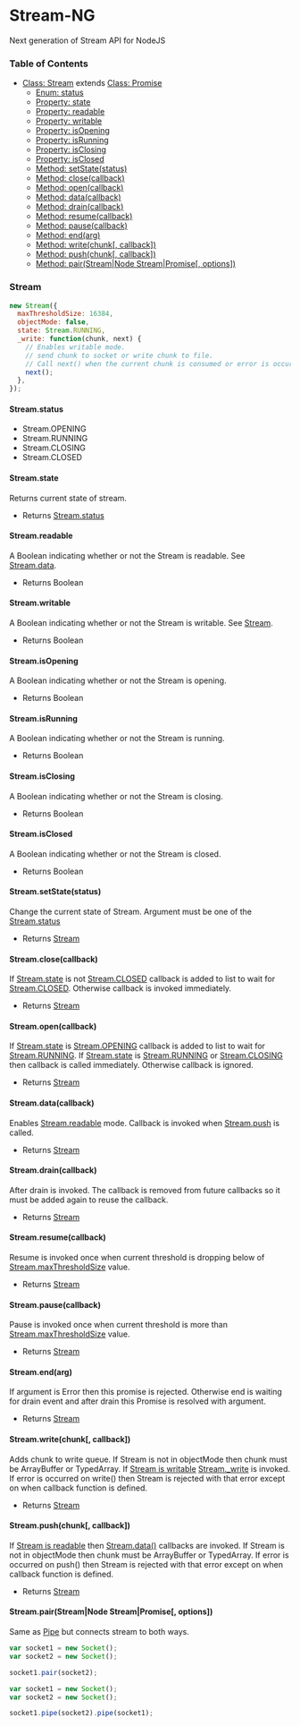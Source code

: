 # Stream-NG

Next generation of Stream API for NodeJS

### Table of Contents
  
- [Class: Stream](#Stream) extends [Class: Promise](https://developer.mozilla.org/en/docs/Web/JavaScript/Reference/Global_Objects/Promise)
  - [Enum: status](#Stream_status)
  - [Property: state](#Stream_state)
  - [Property: readable](#Stream_readable)
  - [Property: writable](#Stream_writable)
  - [Property: isOpening](#Stream_isOpening)
  - [Property: isRunning](#Stream_isRunning)
  - [Property: isClosing](#Stream_isClosing)
  - [Property: isClosed](#Stream_isClosed)
  - [Method: setState(status)](#Stream_setState)
  - [Method: close(callback)](#Stream_close)
  - [Method: open(callback)](#Stream_open)
  - [Method: data(callback)](#Stream_data)
  - [Method: drain(callback)](#Stream_drain)
  - [Method: resume(callback)](#Stream_resume)
  - [Method: pause(callback)](#Stream_pause)
  - [Method: end(arg)](#Stream_end)
  - [Method: write(chunk[, callback])](#Stream_write)
  - [Method: push(chunk[, callback])](#Stream_push)
  - [Method: pair(Stream|Node Stream|Promise[, options])](#Stream_pair)

### <a name="Stream">Stream</a>

```js
new Stream({
  maxThresholdSize: 16384,
  objectMode: false,
  state: Stream.RUNNING,
  _write: function(chunk, next) {
    // Enables writable mode.
    // send chunk to socket or write chunk to file. 
    // Call next() when the current chunk is consumed or error is occurred: next(error);
    next();
  },
});
```

#### <a name="Stream_status">Stream.status</a>

- Stream.OPENING
- Stream.RUNNING
- Stream.CLOSING
- Stream.CLOSED

#### <a name="Stream_state">Stream.state</a>

Returns current state of stream.

- Returns [Stream.status](#Stream_status)

#### <a name="Stream_readable">Stream.readable</a>

A Boolean indicating whether or not the Stream is readable.
See [Stream.data](#Stream_data).

- Returns Boolean

#### <a name="Stream_writable">Stream.writable</a>

A Boolean indicating whether or not the Stream is writable.
See [Stream](#Stream).

- Returns Boolean

#### <a name="Stream_isOpening">Stream.isOpening</a>

A Boolean indicating whether or not the Stream is opening.

- Returns Boolean

#### <a name="Stream_isRunning">Stream.isRunning</a>

A Boolean indicating whether or not the Stream is running.

- Returns Boolean

#### <a name="Stream_isClosing">Stream.isClosing</a>

A Boolean indicating whether or not the Stream is closing.

- Returns Boolean

#### <a name="Stream_isClosed">Stream.isClosed</a>

A Boolean indicating whether or not the Stream is closed.

- Returns Boolean

#### <a name="Stream_setState">Stream.setState(status)</a>

Change the current state of Stream. Argument must be one of the [Stream.status](#Stream_status)

- Returns [Stream](#Stream)

#### <a name="Stream_close">Stream.close(callback)</a>

If [Stream.state](#Stream_state) is not [Stream.CLOSED](#Stream_status) callback is added to list to wait for [Stream.CLOSED](#Stream_status).
Otherwise callback is invoked immediately.

- Returns [Stream](#Stream)

#### <a name="Stream_open">Stream.open(callback)</a>

If [Stream.state](#Stream_state) is [Stream.OPENING](#Stream_status) callback is added to list to wait for [Stream.RUNNING](#Stream_status). 
If [Stream.state](#Stream_state) is [Stream.RUNNING](#Stream_status) or [Stream.CLOSING](#Stream_status) then callback is called immediately.
Otherwise callback is ignored.

- Returns [Stream](#Stream)

#### <a name="Stream_data">Stream.data(callback)</a>

Enables [Stream.readable](#Stream_readable) mode.
Callback is invoked when [Stream.push](#Stream_push) is called.

- Returns [Stream](#Stream)

#### <a name="Stream_drain">Stream.drain(callback)</a>

After drain is invoked. The callback is removed from future callbacks so it must be added again to reuse the callback. 

- Returns [Stream](#Stream)

#### <a name="Stream_resume">Stream.resume(callback)</a>

Resume is invoked once when current threshold is dropping below of [Stream.maxThresholdSize](#Stream) value.

- Returns [Stream](#Stream)

#### <a name="Stream_pause">Stream.pause(callback)</a>

Pause is invoked once when current threshold is more than [Stream.maxThresholdSize](#Stream) value.

- Returns [Stream](#Stream)

#### <a name="Stream_end">Stream.end(arg)</a>

If argument is Error then this promise is rejected. 
Otherwise end is waiting for drain event and after drain this Promise is resolved with argument.

- Returns [Stream](#Stream)

#### <a name="Stream_write">Stream.write(chunk[, callback])</a>

Adds chunk to write queue.
If Stream is not in objectMode then chunk must be ArrayBuffer or TypedArray.
If [Stream is writable](#Stream_writable) [Stream._write](#Stream) is invoked. 
If error is occurred on write() then Stream is rejected with that error except on when callback function is defined.

- Returns [Stream](#Stream)

#### <a name="Stream_push">Stream.push(chunk[, callback])</a>

If [Stream is readable](#Stream_readable) then [Stream.data()](#Stream_data) callbacks are invoked. 
If Stream is not in objectMode then chunk must be ArrayBuffer or TypedArray.
If error is occurred on push() then Stream is rejected with that error except on when callback function is defined.

- Returns [Stream](#Stream)

#### <a name="Stream_pair">Stream.pair(Stream|Node Stream|Promise[, options])</a>

Same as [Pipe](https://nodejs.org/api/stream.html#stream_readable_pipe_destination_options) but connects stream to both ways.

```js
var socket1 = new Socket();
var socket2 = new Socket();

socket1.pair(socket2);
```

```js
var socket1 = new Socket();
var socket2 = new Socket();

socket1.pipe(socket2).pipe(socket1);
```
